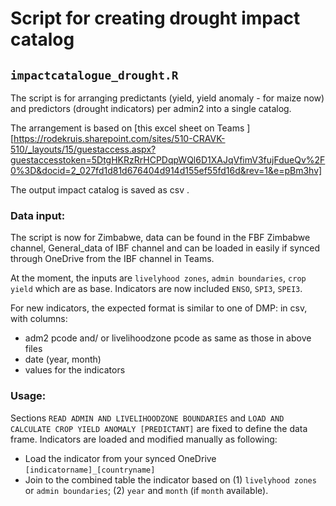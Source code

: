 # Script for creating drought impact catalog

## `impactcatalogue_drought.R`

The script is for arranging predictants (yield, yield anomaly - for maize now) and predictors (drought indicators) per admin2 into a single catalog. 

The arrangement is based on [this excel sheet on Teams ][https://rodekruis.sharepoint.com/sites/510-CRAVK-510/_layouts/15/guestaccess.aspx?guestaccesstoken=5DtgHKRzRrHCPDqpWQl6D1XAJqVfimV3fujFdueQv%2F0%3D&docid=2_027fd1d81d676404d914d155ef55fd16d&rev=1&e=pBm3hv]

The output impact catalog is saved as csv .

### Data input:

The script is now for Zimbabwe, data can be found in the FBF Zimbabwe channel, General_data of IBF channel and can be loaded in easily if synced through OneDrive from the IBF channel in Teams.

At the moment, the inputs are `livelyhood zones`, `admin boundaries`, `crop yield` which are as base. Indicators are now included `ENSO`, `SPI3`, `SPEI3`.

For new indicators, the expected format is similar to one of DMP: in csv, with columns:
- adm2 pcode and/ or livelihoodzone pcode as same as those in above files
- date (year, month)
- values for the indicators


### Usage:

Sections `READ ADMIN AND LIVELIHOODZONE BOUNDARIES` and `LOAD AND CALCULATE CROP YIELD ANOMALY [PREDICTANT]` are fixed to define the data frame. Indicators are loaded and modified manually as following:
- Load the indicator from your synced OneDrive `[indicatorname]_[countryname]`
- Join to the combined table the indicator based on (1) `livelyhood zones` or `admin boundaries`; (2) `year` and `month` (if `month` available).